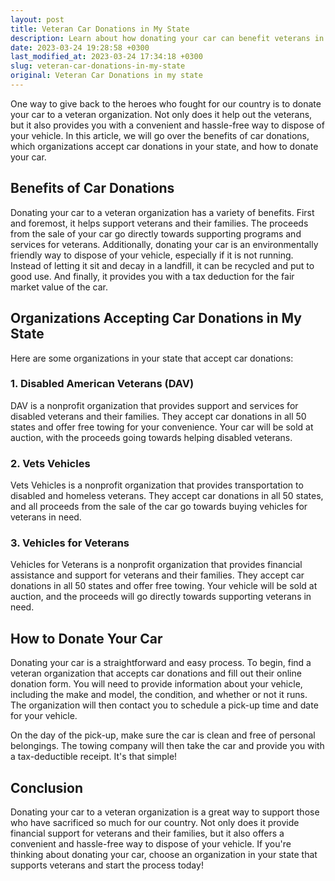```yaml
---
layout: post
title: Veteran Car Donations in My State
description: Learn about how donating your car can benefit veterans in your state and the different organizations that accept car donations.
date: 2023-03-24 19:28:58 +0300
last_modified_at: 2023-03-24 17:34:18 +0300
slug: veteran-car-donations-in-my-state
original: Veteran Car Donations in my state
---
```

One way to give back to the heroes who fought for our country is to donate your car to a veteran organization. Not only does it help out the veterans, but it also provides you with a convenient and hassle-free way to dispose of your vehicle. In this article, we will go over the benefits of car donations, which organizations accept car donations in your state, and how to donate your car.

## Benefits of Car Donations

Donating your car to a veteran organization has a variety of benefits. First and foremost, it helps support veterans and their families. The proceeds from the sale of your car go directly towards supporting programs and services for veterans. Additionally, donating your car is an environmentally friendly way to dispose of your vehicle, especially if it is not running. Instead of letting it sit and decay in a landfill, it can be recycled and put to good use. And finally, it provides you with a tax deduction for the fair market value of the car.

## Organizations Accepting Car Donations in My State

Here are some organizations in your state that accept car donations:

### 1\. Disabled American Veterans \(DAV\)

DAV is a nonprofit organization that provides support and services for disabled veterans and their families. They accept car donations in all 50 states and offer free towing for your convenience. Your car will be sold at auction, with the proceeds going towards helping disabled veterans.

### 2\. Vets Vehicles

Vets Vehicles is a nonprofit organization that provides transportation to disabled and homeless veterans. They accept car donations in all 50 states, and all proceeds from the sale of the car go towards buying vehicles for veterans in need.

### 3\. Vehicles for Veterans

Vehicles for Veterans is a nonprofit organization that provides financial assistance and support for veterans and their families. They accept car donations in all 50 states and offer free towing. Your vehicle will be sold at auction, and the proceeds will go directly towards supporting veterans in need.

## How to Donate Your Car

Donating your car is a straightforward and easy process. To begin, find a veteran organization that accepts car donations and fill out their online donation form. You will need to provide information about your vehicle, including the make and model, the condition, and whether or not it runs. The organization will then contact you to schedule a pick-up time and date for your vehicle.

On the day of the pick-up, make sure the car is clean and free of personal belongings. The towing company will then take the car and provide you with a tax-deductible receipt. It's that simple!

## Conclusion

Donating your car to a veteran organization is a great way to support those who have sacrificed so much for our country. Not only does it provide financial support for veterans and their families, but it also offers a convenient and hassle-free way to dispose of your vehicle. If you're thinking about donating your car, choose an organization in your state that supports veterans and start the process today!